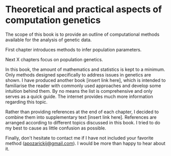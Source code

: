 # Theoretical and practical aspects of computation genetics

The scope of this book is to provide an outline of computational methods available for the analysis of genetic data.

First chapter introduces methods to infer population parameters. 

Next X chapters focus on population genetics.

In this book, the amount of mathematics and statistics is kept to a minimum. Only methods designed specifically to address issues in genetics are shown. I have produced another book [insert link here], which is intended to familiarise the reader with commonly used approaches and develop some intuition behind them. By no means the list is comprehensive and only serves as a quick guide. The internet provides much more information regarding this topic.

Rather than providing references at the end of each chapter, I decided to combine them into supplementary text [insert link here]. References are arranged according to different topics discussed in this book. I tried to do my best to cause as little confusion as possible.

Finally, don't hesitate to contact me if I have not included your favorite method (apozarickij@gmail.com). I would be more than happy to hear about it.
